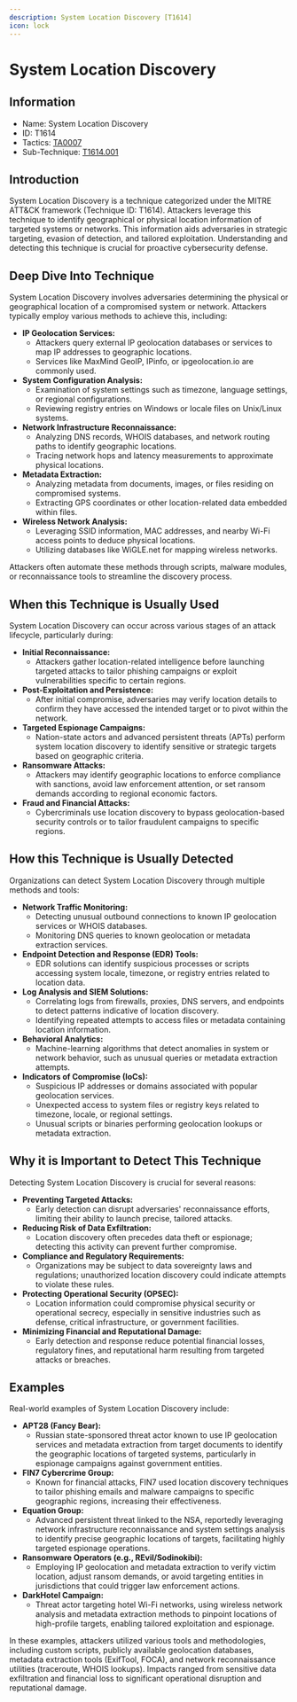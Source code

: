 ```yaml
---
description: System Location Discovery [T1614]
icon: lock
---
```


# System Location Discovery

## Information

* Name: System Location Discovery
* ID: T1614
* Tactics: [TA0007](../)
* Sub-Technique: [T1614.001](t1614.001.md)

## Introduction

System Location Discovery is a technique categorized under the MITRE ATT\&CK framework (Technique ID: T1614). Attackers leverage this technique to identify geographical or physical location information of targeted systems or networks. This information aids adversaries in strategic targeting, evasion of detection, and tailored exploitation. Understanding and detecting this technique is crucial for proactive cybersecurity defense.

## Deep Dive Into Technique

System Location Discovery involves adversaries determining the physical or geographical location of a compromised system or network. Attackers typically employ various methods to achieve this, including:

* **IP Geolocation Services:**
  * Attackers query external IP geolocation databases or services to map IP addresses to geographic locations.
  * Services like MaxMind GeoIP, IPinfo, or ipgeolocation.io are commonly used.
* **System Configuration Analysis:**
  * Examination of system settings such as timezone, language settings, or regional configurations.
  * Reviewing registry entries on Windows or locale files on Unix/Linux systems.
* **Network Infrastructure Reconnaissance:**
  * Analyzing DNS records, WHOIS databases, and network routing paths to identify geographic locations.
  * Tracing network hops and latency measurements to approximate physical locations.
* **Metadata Extraction:**
  * Analyzing metadata from documents, images, or files residing on compromised systems.
  * Extracting GPS coordinates or other location-related data embedded within files.
* **Wireless Network Analysis:**
  * Leveraging SSID information, MAC addresses, and nearby Wi-Fi access points to deduce physical locations.
  * Utilizing databases like WiGLE.net for mapping wireless networks.

Attackers often automate these methods through scripts, malware modules, or reconnaissance tools to streamline the discovery process.

## When this Technique is Usually Used

System Location Discovery can occur across various stages of an attack lifecycle, particularly during:

* **Initial Reconnaissance:**
  * Attackers gather location-related intelligence before launching targeted attacks to tailor phishing campaigns or exploit vulnerabilities specific to certain regions.
* **Post-Exploitation and Persistence:**
  * After initial compromise, adversaries may verify location details to confirm they have accessed the intended target or to pivot within the network.
* **Targeted Espionage Campaigns:**
  * Nation-state actors and advanced persistent threats (APTs) perform system location discovery to identify sensitive or strategic targets based on geographic criteria.
* **Ransomware Attacks:**
  * Attackers may identify geographic locations to enforce compliance with sanctions, avoid law enforcement attention, or set ransom demands according to regional economic factors.
* **Fraud and Financial Attacks:**
  * Cybercriminals use location discovery to bypass geolocation-based security controls or to tailor fraudulent campaigns to specific regions.

## How this Technique is Usually Detected

Organizations can detect System Location Discovery through multiple methods and tools:

* **Network Traffic Monitoring:**
  * Detecting unusual outbound connections to known IP geolocation services or WHOIS databases.
  * Monitoring DNS queries to known geolocation or metadata extraction services.
* **Endpoint Detection and Response (EDR) Tools:**
  * EDR solutions can identify suspicious processes or scripts accessing system locale, timezone, or registry entries related to location data.
* **Log Analysis and SIEM Solutions:**
  * Correlating logs from firewalls, proxies, DNS servers, and endpoints to detect patterns indicative of location discovery.
  * Identifying repeated attempts to access files or metadata containing location information.
* **Behavioral Analytics:**
  * Machine-learning algorithms that detect anomalies in system or network behavior, such as unusual queries or metadata extraction attempts.
* **Indicators of Compromise (IoCs):**
  * Suspicious IP addresses or domains associated with popular geolocation services.
  * Unexpected access to system files or registry keys related to timezone, locale, or regional settings.
  * Unusual scripts or binaries performing geolocation lookups or metadata extraction.

## Why it is Important to Detect This Technique

Detecting System Location Discovery is crucial for several reasons:

* **Preventing Targeted Attacks:**
  * Early detection can disrupt adversaries' reconnaissance efforts, limiting their ability to launch precise, tailored attacks.
* **Reducing Risk of Data Exfiltration:**
  * Location discovery often precedes data theft or espionage; detecting this activity can prevent further compromise.
* **Compliance and Regulatory Requirements:**
  * Organizations may be subject to data sovereignty laws and regulations; unauthorized location discovery could indicate attempts to violate these rules.
* **Protecting Operational Security (OPSEC):**
  * Location information could compromise physical security or operational secrecy, especially in sensitive industries such as defense, critical infrastructure, or government facilities.
* **Minimizing Financial and Reputational Damage:**
  * Early detection and response reduce potential financial losses, regulatory fines, and reputational harm resulting from targeted attacks or breaches.

## Examples

Real-world examples of System Location Discovery include:

* **APT28 (Fancy Bear):**
  * Russian state-sponsored threat actor known to use IP geolocation services and metadata extraction from target documents to identify the geographic locations of targeted systems, particularly in espionage campaigns against government entities.
* **FIN7 Cybercrime Group:**
  * Known for financial attacks, FIN7 used location discovery techniques to tailor phishing emails and malware campaigns to specific geographic regions, increasing their effectiveness.
* **Equation Group:**
  * Advanced persistent threat linked to the NSA, reportedly leveraging network infrastructure reconnaissance and system settings analysis to identify precise geographic locations of targets, facilitating highly targeted espionage operations.
* **Ransomware Operators (e.g., REvil/Sodinokibi):**
  * Employing IP geolocation and metadata extraction to verify victim location, adjust ransom demands, or avoid targeting entities in jurisdictions that could trigger law enforcement actions.
* **DarkHotel Campaign:**
  * Threat actor targeting hotel Wi-Fi networks, using wireless network analysis and metadata extraction methods to pinpoint locations of high-profile targets, enabling tailored exploitation and espionage.

In these examples, attackers utilized various tools and methodologies, including custom scripts, publicly available geolocation databases, metadata extraction tools (ExifTool, FOCA), and network reconnaissance utilities (traceroute, WHOIS lookups). Impacts ranged from sensitive data exfiltration and financial loss to significant operational disruption and reputational damage.
